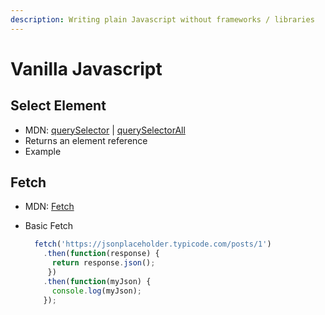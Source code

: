 ```yaml
---
description: Writing plain Javascript without frameworks / libraries
---
```


# Vanilla Javascript

## Select Element

* MDN: [querySelector](https://developer.mozilla.org/en-US/docs/Web/API/Document/querySelector) \| [querySelectorAll](https://developer.mozilla.org/en-US/docs/Web/API/Document/querySelectorAll)
* Returns an element reference
* Example

## Fetch

* MDN: [Fetch](https://developer.mozilla.org/en-US/docs/Web/API/Fetch_API)
* Basic Fetch

  ```javascript
    fetch('https://jsonplaceholder.typicode.com/posts/1')
      .then(function(response) {    
        return response.json();  
       })
      .then(function(myJson) {    
        console.log(myJson);
      });
  ```

